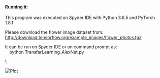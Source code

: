 #### Running it:

This program was executed on Spyder IDE with Python 3.8.5 and PyTorch 1.8.1

Please download the flower image dataset from:  
http://download.tensorflow.org/example_images/flower_photos.tgz

It can be run on Spyder IDE or on command prompt as:  
&emsp;python TransferLearning_AlexNet.py

\  


![Plot](https://user-images.githubusercontent.com/17172345/156834519-d6139501-c21c-46da-a227-c65f63501d9a.png)
